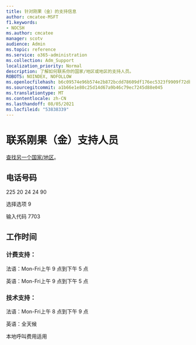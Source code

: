 ```yaml
---
title: 针对刚果（金）的支持信息
author: cmcatee-MSFT
f1.keywords:
- NOCSH
ms.author: cmcatee
manager: scotv
audience: Admin
ms.topic: reference
ms.service: o365-administration
ms.collection: Adm_Support
localization_priority: Normal
description: 了解如何联系你的国家/地区或地区的支持人员。
ROBOTS: NOINDEX, NOFOLLOW
ms.openlocfilehash: b6c09574e96b574e2b872bcdd78609df176ec5323f9909f72db78bb9b091f97b
ms.sourcegitcommit: a1b66e1e80c25d14d67a9b46c79ec7245d88e045
ms.translationtype: MT
ms.contentlocale: zh-CN
ms.lasthandoff: 08/05/2021
ms.locfileid: "53838339"
---
```

# <a name="contact-support-for-congo"></a>联系刚果（金）支持人员

[查找另一个国家/地区](../../business-video/get-help-support.md)。

## <a name="phone-number"></a>电话号码
225 20 24 24 90

选择选项 9

输入代码 7703

## <a name="hours"></a>工作时间
### <a name="billing-support"></a>计费支持：

法语：Mon-Fri上午 9 点到下午 5 点

英语：Mon-Fri上午 9 点到下午 5 点

### <a name="technical-support"></a>技术支持：

法语：Mon-Fri上午 8 点到下午 9 点

英语：全天候

本地呼叫费用适用
